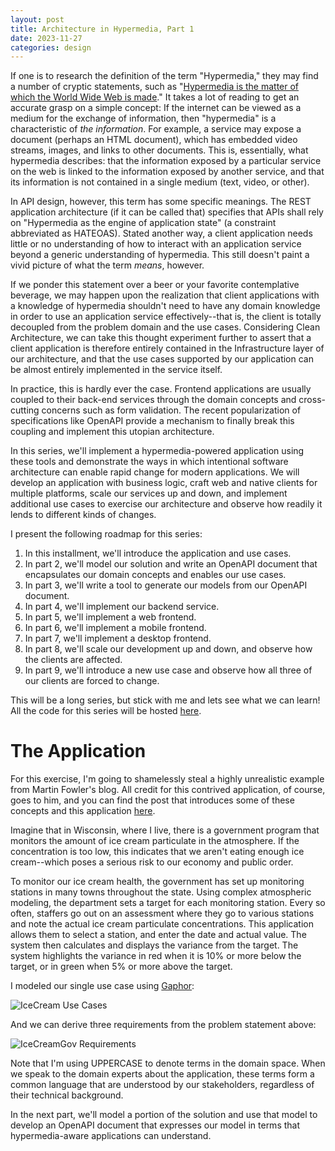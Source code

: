 ```yaml
---
layout: post
title: Architecture in Hypermedia, Part 1
date: 2023-11-27
categories: design
---
```


If one is to research the definition of the term "Hypermedia," they may find a
number of cryptic statements, such as "[Hypermedia is the matter of which the
World Wide Web is made][1]." It takes a lot of reading to get an accurate grasp
on a simple concept: If the internet can be viewed as a medium for the exchange
of information, then "hypermedia" is a characteristic of _the information_.
For example, a service may expose a document (perhaps an HTML document), which
has embedded video streams, images, and links to other documents. This is,
essentially, what hypermedia describes: that the information exposed by a
particular service on the web is linked to the information exposed by another
service, and that its information is not contained in a single medium (text,
video, or other).

In API design, however, this term has some specific meanings. The REST
application architecture (if it can be called that) specifies that APIs shall
rely on "Hypermedia as the engine of application state" (a constraint
abbreviated as HATEOAS). Stated another way, a client application needs little
or no understanding of how to interact with an application service beyond a
generic understanding of hypermedia. This still doesn't paint a vivid picture
of what the term _means_, however.

If we ponder this statement over a beer or your favorite contemplative
beverage, we may happen upon the realization that client applications with a
knowledge of hypermedia shouldn't need to have any domain knowledge in order to
use an application service effectively--that is, the client is totally
decoupled from the problem domain and the use cases. Considering Clean
Architecture, we can take this thought experiment further to assert that a
client application is therefore entirely contained in the Infrastructure layer
of our architecture, and that the use cases supported by our application can be
almost entirely implemented in the service itself.

In practice, this is hardly ever the case. Frontend applications are usually
coupled to their back-end services through the domain concepts and
cross-cutting concerns such as form validation. The recent popularization of
specifications like OpenAPI provide a mechanism to finally break this coupling
and implement this utopian architecture.

In this series, we'll implement a hypermedia-powered application using these
tools and demonstrate the ways in which intentional software architecture can
enable rapid change for modern applications. We will develop an application
with business logic, craft web and native clients for multiple platforms, scale
our services up and down, and implement additional use cases to exercise our
architecture and observe how readily it lends to different kinds of changes.

I present the following roadmap for this series:

1. In this installment, we'll introduce the application and use cases.
2. In part 2, we'll model our solution and write an OpenAPI document that
   encapsulates our domain concepts and enables our use cases.
3. In part 3, we'll write a tool to generate our models from our OpenAPI
   document. 
4. In part 4, we'll implement our backend service.
5. In part 5, we'll implement a web frontend.
6. In part 6, we'll implement a mobile frontend.
7. In part 7, we'll implement a desktop frontend.
8. In part 8, we'll scale our development up and down, and observe how the
   clients are affected.
9. In part 9, we'll introduce a new use case and observe how all three of our
   clients are forced to change.

This will be a long series, but stick with me and lets see what we can learn!
All the code for this series will be hosted [here][2].

# The Application

For this exercise, I'm going to shamelessly steal a highly unrealistic example
from Martin Fowler's blog. All credit for this contrived application, of
course, goes to him, and you can find the post that introduces some of these
concepts and this application [here][3].

Imagine that in Wisconsin, where I live, there is a government program that
monitors the amount of ice cream particulate in the atmosphere. If the
concentration is too low, this indicates that we aren't eating enough ice
cream--which poses a serious risk to our economy and public order.

To monitor our ice cream health, the government has set up monitoring stations
in many towns throughout the state. Using complex atmospheric modeling, the
department sets a target for each monitoring station. Every so often, staffers
go out on an assessment where they go to various stations and note the actual
ice cream particulate concentrations. This application allows them to select a
station, and enter the date and actual value. The system then calculates and
displays the variance from the target. The system highlights the variance in
red when it is 10% or more below the target, or in green when 5% or more above
the target.

I modeled our single use case using [Gaphor][4]:

![IceCream Use Cases](/blog/assets/images/IceCreamGov-UseCases.svg)

And we can derive three requirements from the problem statement above:

![IceCreamGov Requirements](/blog/assets/images/IceCreamGov-Requirements.svg)

Note that I'm using UPPERCASE to denote terms in the domain space. When we
speak to the domain experts about the application, these terms form a common
language that are understood by our stakeholders, regardless of their technical
background.

In the next part, we'll model a portion of the solution and use that model to
develop an OpenAPI document that expresses our model in terms that
hypermedia-aware applications can understand.

[1]: https://smartbear.com/learn/api-design/what-is-hypermedia/
[2]: https://github.com/AmateurECE/hypermedia-architecture/
[3]: https://martinfowler.com/eaaDev/uiArchs.html
[4]: https://gaphor.org/
